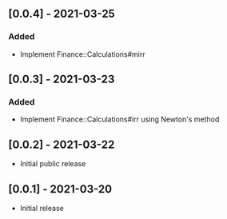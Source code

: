 ## [0.0.4] - 2021-03-25

### Added
* Implement Finance::Calculations#mirr

## [0.0.3] - 2021-03-23

### Added
* Implement Finance::Calculations#irr using Newton's method

## [0.0.2] - 2021-03-22

- Initial public release


## [0.0.1] - 2021-03-20

- Initial release
